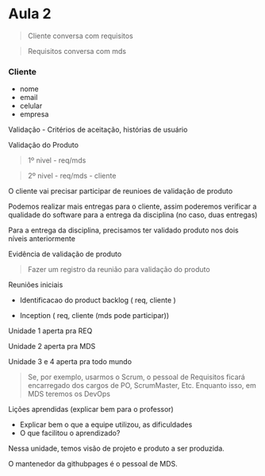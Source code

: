 # Aula 2

>Cliente conversa com requisitos

>Requisitos conversa com mds

### Cliente

* nome
* email
* celular
* empresa



Validação - Critérios de aceitação, histórias de usuário

Validação do Produto
>1º nivel - req/mds

>2º nivel - req/mds - cliente

O cliente vai precisar participar de reunioes de validação de produto

Podemos realizar mais entregas para o cliente, assim poderemos verificar a qualidade do software para a entrega da disciplina (no caso, duas entregas)

Para a entrega da disciplina, precisamos ter validado produto nos dois níveis anteriormente

Evidência de validação de produto
>Fazer um registro da reunião para validação do produto

Reuniões iniciais

* Identificacao do product backlog ( req, cliente )

* Inception ( req, cliente (mds pode participar))

Unidade 1 aperta pra REQ

Unidade 2 aperta pra MDS

Unidade 3 e 4 aperta pra todo mundo

>Se, por exemplo, usarmos o Scrum, o pessoal de Requisitos ficará encarregado dos cargos de PO, ScrumMaster, Etc. Enquanto isso, em MDS teremos os DevOps

Lições aprendidas (explicar bem para o professor)
* Explicar bem o que a equipe utilizou, as dificuldades
* O que facilitou o aprendizado?

Nessa unidade, temos visão de projeto e produto a ser produzida.

O mantenedor da githubpages é o pessoal de MDS.